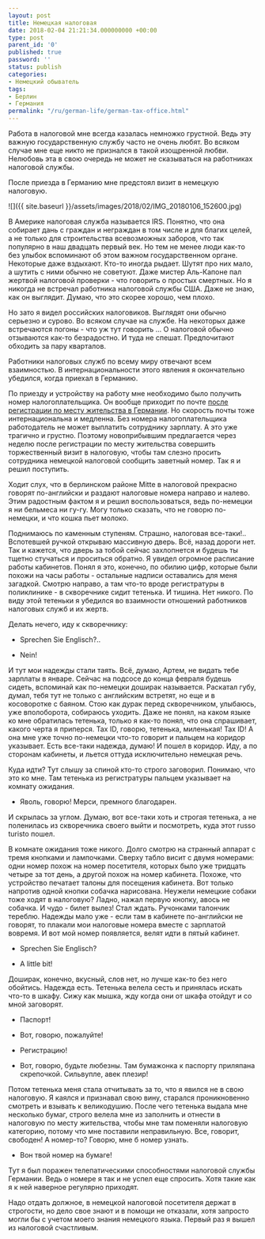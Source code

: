 ```yaml
---
layout: post
title: Немецкая налоговая
date: 2018-02-04 21:21:34.000000000 +00:00
type: post
parent_id: '0'
published: true
password: ''
status: publish
categories:
- Немецкий обыватель
tags:
- Берлин
- Германия
permalink: "/ru/german-life/german-tax-office.html"
---
```

Работа в налоговой мне всегда казалась немножко грустной. Ведь эту важную государственную службу часто не очень любят. Во всяком случае мне еще никто не признался в такой изощренной любви. Нелюбовь эта в свою очередь не может не сказываться на работниках налоговой службы.

После приезда в Германию мне предстоял визит в немецкую налоговую.

![]({{ site.baseurl }}/assets/images/2018/02/IMG_20180106_152600.jpg)

В Америке налоговая служба называется IRS. Понятно, что она собирает дань с граждан и неграждан в том числе и для благих целей, а не только для строительства всевозможных заборов, что так популярно в наш двадцать первый век. Но тем не менее люди как-то без улыбок вспоминают об этом важном государственном органе. Некоторые даже вздыхают. Кто-то иногда рыдает. Шутят про них мало, а шутить с ними обычно не советуют. Даже мистер Аль-Капоне пал жертвой налоговой проверки - что говорить о простых смертных. Но я никогда не встречал работника налоговой службы США. Даже не знаю, как он выглядит. Думаю, что это скорее хорошо, чем плохо.

Но зато я видел российских налоговиков. Выглядят они обычно серьезно и сурово. Во всяком случае на службе. На некоторых даже встречаются погоны - что уж тут говорить ... О налоговой обычно отзываются как-то безрадостно. И туда не спешат. Предпочитают обходить за пару кварталов.

Работники налоговых служб по всему миру отвечают всем взаимностью. В интернациональности этого явления я окончательно убедился, когда приехал в Германию.

По приезду и устройству на работу мне необходимо было получить номер налогоплательщика. Он вообще приходит по почте [после регистрации по месту жительства в Германии](/ru/german-life/german-registration.html). Но скорость почты тоже интернациональна и медленна. Без номера налогоплательщика работодатель не может выплатить сотруднику зарплату. А это уже трагично и грустно. Поэтому новоприбывшим предлагается через неделю после регистрации по месту жительства совершить торжественный визит в налоговую, чтобы там слезно просить сотрудника немецкой налоговой сообщить заветный номер. Так я и решил поступить.

Ходит слух, что в берлинском районе Mitte в налоговой прекрасно говорят по-английски и раздают налоговые номера направо и налево. Этим радостным фактом я и решил воспользоваться, ведь по-немецки я ни бельмеса ни гу-гу. Могу только сказать, что не говорю по-немецки, и что кошка пьет молоко.

Поднимаюсь по каменным ступеням. Страшно, налоговая все-таки!.. Вспотевшей ручкой открываю массивную дверь. Всё, назад дороги нет. Так и кажется, что дверь за тобой сейчас захлопнется и будешь ты тщетно стучаться и проситься обратно. Я увидел огромное расписание работы кабинетов. Понял я это, конечно, по обилию цифр, которые были похожи на часы работы - остальные надписи оставались для меня загадкой. Смотрю направо, а там что-то вроде регистратуры в поликлинике - в скворечнике сидит тетенька. И тишина. Нет никого. По виду этой тетеньки я убедился во взаимности отношений работников налоговых служб и их жертв.

Делать нечего, иду к скворечнику:

- Sprechen Sie Englisch?..

- Nein!

И тут мои надежды стали таять. Всё, думаю, Артем, не видать тебе зарплаты в январе. Сейчас на подсосе до конца февраля будешь сидеть, вспоминай как по-немецки доширак называется. Раскатал губу, думал, тебя тут не только с английским встретят, но еще и в косоворотке с баяном. Стою как дурак перед скворечником, улыбаюсь, уже вполоборота, собираюсь уходить. Даже не понял, на каком языке ко мне обратилась тетенька, только я как-то понял, что она спрашивает, какого черта я приперся. Tax ID, говорю, тетенька, миленькая! Tax ID! А она мне уже точно по-немецки что-то говорит и пальцем на коридор указывает. Есть все-таки надежда, думаю! И пошел в коридор. Иду, а по сторонам кабинеты, и льется оттуда исключительно немецкая речь.

Куда идти? Тут слышу за спиной кто-то строго заговорил. Понимаю, что это ко мне. Там тетенька из регистратуры пальцем указывает на комнату ожидания.

- Яволь, говорю! Мерси, премного благодарен.

И скрылась за углом. Думаю, вот все-таки хоть и строгая тетенька, а не поленилась из скворечника своего выйти и посмотреть, куда этот russo turisto пошел.

В комнате ожидания тоже никого. Долго смотрю на странный аппарат с тремя кнопками и лампочками. Сверху табло висит с двумя номерами: одни номер похож на номер посетителя, которых было уже тридцать четыре за тот день, а другой похож на номер кабинета. Похоже, что устройство печатает талоны для посещения кабинета. Вот только напротив одной кнопки собачка нарисована. Неужели немецкие собаки тоже ходят в налоговую? Ладно, нажал первую кнопку, авось не собачка. И чудо - билет вылез! Стал ждать. Ручонками талончик тереблю. Надежды мало уже - если там в кабинете по-английски не говорят, то плакали мои налоговые номера вместе с зарплатой вовремя. И вот мой номер появляется, велят идти в пятый кабинет.

- Sprechen Sie Englisch?

- A little bit!

Доширак, конечно, вкусный, слов нет, но лучше как-то без него обойтись. Надежда есть. Тетенька велела сесть и принялась искать что-то в шкафу. Сижу как мышка, жду когда они от шкафа отойдут и со мной заговорят.

- Паспорт!

- Вот, говорю, пожалуйте!

- Регистрацию!

- Вот, говорю, будьте любезны. Там бумажонка к паспорту приляпана скрепочкой. Сильвупле, авек плезир!

Потом тетенька меня стала отчитывать за то, что я явился не в свою налоговую. Я каялся и признавал свою вину, старался проникновенно смотреть и взывать к великодушию. После чего тетенька выдала мне несколько бумаг, строго велела мне из заполнить и отнести в налоговую по месту жительства, чтобы мне там поменяли налоговую категорию, потому что мне поставили неправильную. Все, говорит, свободен! А номер-то? Говорю, мне б номер узнать.

- Вон твой номер на бумаге!

Тут я был поражен телепатическими способностями налоговой службы Германии. Ведь о номере я так и не успел еще спросить. Хотя такие как я к ней наверное регулярно приходят.

Надо отдать должное, в немецкой налоговой посетителя держат в строгости, но дело свое знают и в помощи не отказали, хотя запросто могли бы с учетом моего знания немецкого языка.&nbsp;Первый раз я вышел из налоговой счастливым.

